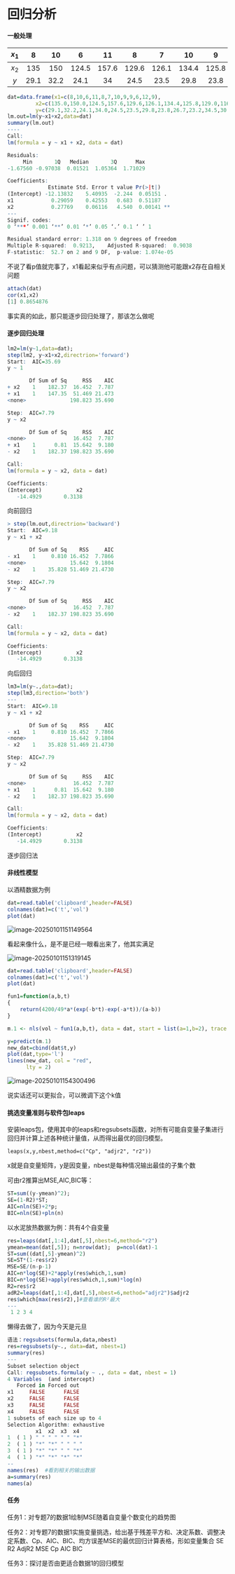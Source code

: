 # 回归分析

#### 一般处理

| $x_1$ |  8   |  10  |   6   |  11   |   8   |   7   |  10   |   9   |  9   |   6   |  12  |   9   |
| :---: | :--: | :--: | :---: | :---: | :---: | :---: | :---: | :---: | :--: | :---: | :--: | :---: |
| $x_2$ | 135  | 150  | 124.5 | 157.6 | 129.6 | 126.1 | 134.4 | 125.8 | 129  | 116.8 | 155  | 141.9 |
|  $y$  | 29.1 | 32.2 | 24.1  |  34   | 24.5  | 23.5  | 29.8  | 23.8  | 26.7 | 23.2  | 34.5 | 30.9  |

``` R
dat=data.frame(x1=c(8,10,6,11,8,7,10,9,9,6,12,9),
         x2=c(135.0,150.0,124.5,157.6,129.6,126.1,134.4,125.8,129.0,116.8,155.0,141.9),
         y=c(29.1,32.2,24.1,34.0,24.5,23.5,29.8,23.8,26.7,23.2,34.5,30.9))
lm.out=lm(y~x1+x2,data=dat)
summary(lm.out)
----
Call:
lm(formula = y ~ x1 + x2, data = dat)

Residuals:
     Min       1Q   Median       3Q      Max 
-1.67560 -0.97038  0.01521  1.05364  1.71029 

Coefficients:
             Estimate Std. Error t value Pr(>|t|)   
(Intercept) -12.13832    5.40935  -2.244  0.05151 . 
x1            0.29059    0.42553   0.683  0.51187   
x2            0.27769    0.06116   4.540  0.00141 **
---
Signif. codes:  
0 ‘***’ 0.001 ‘**’ 0.01 ‘*’ 0.05 ‘.’ 0.1 ‘ ’ 1

Residual standard error: 1.318 on 9 degrees of freedom
Multiple R-squared:  0.9213,    Adjusted R-squared:  0.9038 
F-statistic:  52.7 on 2 and 9 DF,  p-value: 1.074e-05
```

不说了看p值就完事了，x1看起来似乎有点问题，可以猜测他可能跟x2存在自相关问题

``` R
attach(dat)
cor(x1,x2)
[1] 0.8654876
```

事实真的如此，那只能逐步回归处理了，那该怎么做呢

#### 逐步回归处理

``` R
lm2=lm(y~1,data=dat);  
step(lm2, y~x1+x2,directrion='forward')    
Start:  AIC=35.69
y ~ 1

       Df Sum of Sq     RSS    AIC
+ x2    1    182.37  16.452  7.787
+ x1    1    147.35  51.469 21.473
<none>              198.823 35.690

Step:  AIC=7.79
y ~ x2

       Df Sum of Sq     RSS    AIC
<none>               16.452  7.787
+ x1    1      0.81  15.642  9.180
- x2    1    182.37 198.823 35.690

Call:
lm(formula = y ~ x2, data = dat)

Coefficients:
(Intercept)           x2  
   -14.4929       0.3138  
```

向前回归

``` R
> step(lm.out,directrion='backward') 
Start:  AIC=9.18
y ~ x1 + x2

       Df Sum of Sq    RSS     AIC
- x1    1     0.810 16.452  7.7866
<none>              15.642  9.1804
- x2    1    35.828 51.469 21.4730

Step:  AIC=7.79
y ~ x2

       Df Sum of Sq     RSS    AIC
<none>               16.452  7.787
- x2    1    182.37 198.823 35.690

Call:
lm(formula = y ~ x2, data = dat)

Coefficients:
(Intercept)           x2  
   -14.4929       0.3138 
```

向后回归

``` R
lm3=lm(y~.,data=dat); 
step(lm3,direction='both')
---
Start:  AIC=9.18
y ~ x1 + x2

       Df Sum of Sq    RSS     AIC
- x1    1     0.810 16.452  7.7866
<none>              15.642  9.1804
- x2    1    35.828 51.469 21.4730

Step:  AIC=7.79
y ~ x2

       Df Sum of Sq     RSS    AIC
<none>               16.452  7.787
+ x1    1      0.81  15.642  9.180
- x2    1    182.37 198.823 35.690

Call:
lm(formula = y ~ x2, data = dat)

Coefficients:
(Intercept)           x2  
   -14.4929       0.3138  
```

逐步回归法

#### 非线性模型

以酒精数据为例

``` R
dat=read.table('clipboard',header=FALSE)
colnames(dat)=c('t','vol')
plot(dat)
```

![image-20250101151149564](1.png)

看起来像什么，是不是已经一眼看出来了，他其实满足

![image-20250101151319145](2.png)

``` R
dat=read.table('clipboard',header=FALSE)
colnames(dat)=c('t','vol')
plot(dat)

fun1=function(a,b,t)
{	
	return(4200/49*a*(exp(-b*t)-exp(-a*t))/(a-b))
}

m.1 <- nls(vol ~ fun1(a,b,t), data = dat, start = list(a=1,b=2), trace = T)

y=predict(m.1)
new_dat=cbind(dat$t,y)
plot(dat,type='l')
lines(new_dat, col = "red",
      lty = 2)
```

![image-20250101154300496](3.png)

说实话还可以更拟合，可以微调下这个k值

#### 挑选变量准则与软件包leaps

安装leaps包，使用其中的leaps和regsubsets函数，对所有可能自变量子集进行回归并计算上述各种统计量值，从而得出最优的回归模型。

`leaps(x,y,nbest,method=c("Cp", "adjr2", "r2"))` 

x就是自变量矩阵，y是因变量，nbest是每种情况输出最佳的子集个数

可由r2推算出MSE,AIC,BIC等：

``` R
ST=sum((y-ymean)^2); 
SE=(1-R2)*ST;
AIC=nln(SE)+2*p; 
BIC=nln(SE)+pln(n)
```

以水泥放热数据为例：共有4个自变量

``` R
res=leaps(dat[,1:4],dat[,5],nbest=6,method="r2")
ymean=mean(dat[,5]); n=nrow(dat);  p=ncol(dat)-1
ST=sum((dat[,5]-ymean)^2)
SE=ST*(1-res$r2)
MSE=SE/(n-p-1)
AIC=n*log(SE)+2*apply(res$which,1,sum)
BIC=n*log(SE)+apply(res$which,1,sum)*log(n)
R2=res$r2
adR2=leaps(dat[,1:4],dat[,5],nbest=6,method="adjr2")$adjr2
res$which[max(res$r2),]#查看谁的R²最大
---
 1 2 3 4
```

懒得去做了，因为今天是元旦

``` r
语法：regsubsets(formula,data,nbest)
res=regsubsets(y~., data=dat, nbest=1)
summary(res)
---
Subset selection object
Call: regsubsets.formula(y ~ ., data = dat, nbest = 1)
4 Variables  (and intercept)
   Forced in Forced out
x1     FALSE      FALSE
x2     FALSE      FALSE
x3     FALSE      FALSE
x4     FALSE      FALSE
1 subsets of each size up to 4
Selection Algorithm: exhaustive
         x1  x2  x3  x4 
1  ( 1 ) " " " " " " "*"
2  ( 1 ) "*" "*" " " " "
3  ( 1 ) "*" "*" " " "*"
4  ( 1 ) "*" "*" "*" "*"
--
names(res)  #看到相关的输出数据
a=summary(res)
names(a)   
```

#### 任务

任务1：对专题7的数据1绘制MSE随着自变量个数变化的趋势图

任务2：对专题7的数据1实施变量挑选，给出基于残差平方和、决定系数、调整决定系数、Cp、AIC、BIC、均方误差MSE的最优回归计算表格，形如变量集合 SE  R2  AdjR2  MSE  Cp  AIC  BIC

任务3：探讨是否由更适合数据1的回归模型



